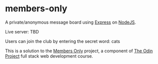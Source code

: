 # members-only

A private/anonymous message board using [Express](http://expressjs.com/) on [NodeJS](https://nodejs.org/).

Live server: TBD

Users can join the club by entering the secret word: cats

This is a solution to the [Members Only](https://www.theodinproject.com/courses/nodejs/lessons/members-only) project, a component of [The Odin Project](https://www.theodinproject.com/) full stack web development course.
